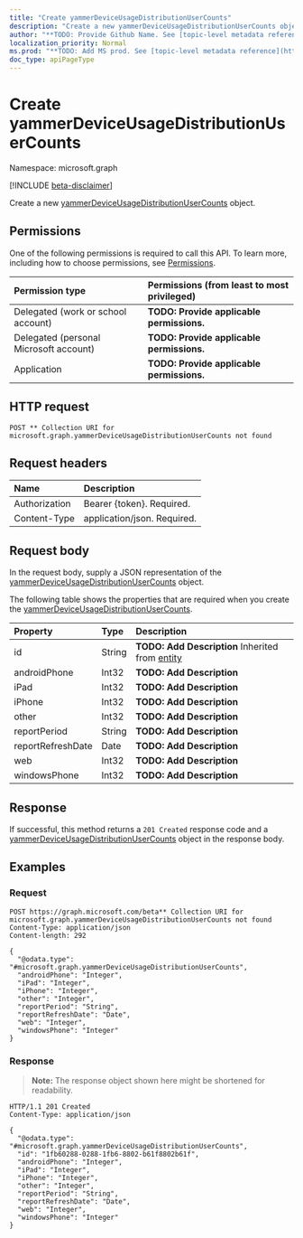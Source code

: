 ```yaml
---
title: "Create yammerDeviceUsageDistributionUserCounts"
description: "Create a new yammerDeviceUsageDistributionUserCounts object."
author: "**TODO: Provide Github Name. See [topic-level metadata reference](https://msgo.azurewebsites.net/add/document/guidelines/metadata.html#topic-level-metadata)**"
localization_priority: Normal
ms.prod: "**TODO: Add MS prod. See [topic-level metadata reference](https://msgo.azurewebsites.net/add/document/guidelines/metadata.html#topic-level-metadata)**"
doc_type: apiPageType
---
```


# Create yammerDeviceUsageDistributionUserCounts
Namespace: microsoft.graph

[!INCLUDE [beta-disclaimer](../../includes/beta-disclaimer.md)]

Create a new [yammerDeviceUsageDistributionUserCounts](../resources/yammerdeviceusagedistributionusercounts.md) object.

## Permissions
One of the following permissions is required to call this API. To learn more, including how to choose permissions, see [Permissions](/graph/permissions-reference).

|Permission type|Permissions (from least to most privileged)|
|:---|:---|
|Delegated (work or school account)|**TODO: Provide applicable permissions.**|
|Delegated (personal Microsoft account)|**TODO: Provide applicable permissions.**|
|Application|**TODO: Provide applicable permissions.**|

## HTTP request

<!-- {
  "blockType": "ignored"
}
-->
``` http
POST ** Collection URI for microsoft.graph.yammerDeviceUsageDistributionUserCounts not found
```

## Request headers
|Name|Description|
|:---|:---|
|Authorization|Bearer {token}. Required.|
|Content-Type|application/json. Required.|

## Request body
In the request body, supply a JSON representation of the [yammerDeviceUsageDistributionUserCounts](../resources/yammerdeviceusagedistributionusercounts.md) object.

The following table shows the properties that are required when you create the [yammerDeviceUsageDistributionUserCounts](../resources/yammerdeviceusagedistributionusercounts.md).

|Property|Type|Description|
|:---|:---|:---|
|id|String|**TODO: Add Description** Inherited from [entity](../resources/entity.md)|
|androidPhone|Int32|**TODO: Add Description**|
|iPad|Int32|**TODO: Add Description**|
|iPhone|Int32|**TODO: Add Description**|
|other|Int32|**TODO: Add Description**|
|reportPeriod|String|**TODO: Add Description**|
|reportRefreshDate|Date|**TODO: Add Description**|
|web|Int32|**TODO: Add Description**|
|windowsPhone|Int32|**TODO: Add Description**|



## Response

If successful, this method returns a `201 Created` response code and a [yammerDeviceUsageDistributionUserCounts](../resources/yammerdeviceusagedistributionusercounts.md) object in the response body.

## Examples

### Request
<!-- {
  "blockType": "request",
  "name": "create_yammerdeviceusagedistributionusercounts_from_"
}
-->
``` http
POST https://graph.microsoft.com/beta** Collection URI for microsoft.graph.yammerDeviceUsageDistributionUserCounts not found
Content-Type: application/json
Content-length: 292

{
  "@odata.type": "#microsoft.graph.yammerDeviceUsageDistributionUserCounts",
  "androidPhone": "Integer",
  "iPad": "Integer",
  "iPhone": "Integer",
  "other": "Integer",
  "reportPeriod": "String",
  "reportRefreshDate": "Date",
  "web": "Integer",
  "windowsPhone": "Integer"
}
```


### Response
>**Note:** The response object shown here might be shortened for readability.
<!-- {
  "blockType": "response",
  "truncated": true,
  "@odata.type": "microsoft.graph.yammerDeviceUsageDistributionUserCounts"
}
-->
``` http
HTTP/1.1 201 Created
Content-Type: application/json

{
  "@odata.type": "#microsoft.graph.yammerDeviceUsageDistributionUserCounts",
  "id": "1fb60288-0288-1fb6-8802-b61f8802b61f",
  "androidPhone": "Integer",
  "iPad": "Integer",
  "iPhone": "Integer",
  "other": "Integer",
  "reportPeriod": "String",
  "reportRefreshDate": "Date",
  "web": "Integer",
  "windowsPhone": "Integer"
}
```

